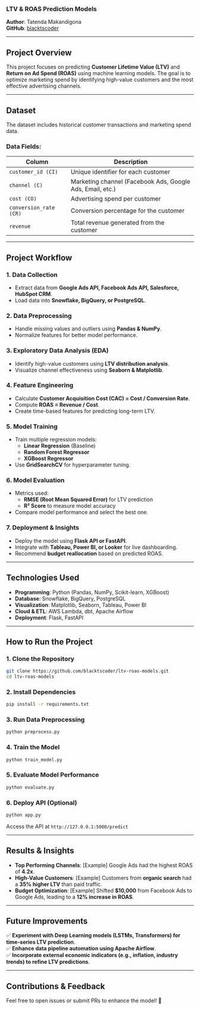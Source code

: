 ### **LTV & ROAS Prediction Models**  
**Author**: Tatenda Makandigona  
**GitHub**: [blacktscoder](https://github.com/blacktscoder)  

---

## **Project Overview**  
This project focuses on predicting **Customer Lifetime Value (LTV)** and **Return on Ad Spend (ROAS)** using machine learning models. The goal is to optimize marketing spend by identifying high-value customers and the most effective advertising channels.  

---

## **Dataset**  
The dataset includes historical customer transactions and marketing spend data.  

### **Data Fields**:  
| Column | Description |  
|---------|------------|  
| `customer_id (CI)` | Unique identifier for each customer |  
| `channel (C)` | Marketing channel (Facebook Ads, Google Ads, Email, etc.) |  
| `cost (CO)` | Advertising spend per customer |  
| `conversion_rate (CR)` | Conversion percentage for the customer |  
| `revenue` | Total revenue generated from the customer |  

---

## **Project Workflow**  

### **1. Data Collection**  
- Extract data from **Google Ads API, Facebook Ads API, Salesforce, HubSpot CRM**.  
- Load data into **Snowflake, BigQuery, or PostgreSQL**.  

### **2. Data Preprocessing**  
- Handle missing values and outliers using **Pandas & NumPy**.  
- Normalize features for better model performance.  

### **3. Exploratory Data Analysis (EDA)**  
- Identify high-value customers using **LTV distribution analysis**.  
- Visualize channel effectiveness using **Seaborn & Matplotlib**.  

### **4. Feature Engineering**  
- Calculate **Customer Acquisition Cost (CAC) = Cost / Conversion Rate**.  
- Compute **ROAS = Revenue / Cost**.  
- Create time-based features for predicting long-term LTV.  

### **5. Model Training**  
- Train multiple regression models:  
  - **Linear Regression** (Baseline)  
  - **Random Forest Regressor**  
  - **XGBoost Regressor**  
- Use **GridSearchCV** for hyperparameter tuning.  

### **6. Model Evaluation**  
- Metrics used:  
  - **RMSE (Root Mean Squared Error)** for LTV prediction  
  - **R² Score** to measure model accuracy  
- Compare model performance and select the best one.  

### **7. Deployment & Insights**  
- Deploy the model using **Flask API or FastAPI**.  
- Integrate with **Tableau, Power BI, or Looker** for live dashboarding.  
- Recommend **budget reallocation** based on predicted ROAS.  

---

## **Technologies Used**  
- **Programming**: Python (Pandas, NumPy, Scikit-learn, XGBoost)  
- **Database**: Snowflake, BigQuery, PostgreSQL  
- **Visualization**: Matplotlib, Seaborn, Tableau, Power BI  
- **Cloud & ETL**: AWS Lambda, dbt, Apache Airflow  
- **Deployment**: Flask, FastAPI  

---

## **How to Run the Project**  

### **1. Clone the Repository**  
```bash
git clone https://github.com/blacktscoder/ltv-roas-models.git
cd ltv-roas-models
```

### **2. Install Dependencies**  
```bash
pip install -r requirements.txt
```

### **3. Run Data Preprocessing**  
```bash
python preprocess.py
```

### **4. Train the Model**  
```bash
python train_model.py
```

### **5. Evaluate Model Performance**  
```bash
python evaluate.py
```

### **6. Deploy API (Optional)**  
```bash
python app.py
```
Access the API at `http://127.0.0.1:5000/predict`  

---

## **Results & Insights**  
- **Top Performing Channels**: [Example] Google Ads had the highest ROAS of **4.2x**.  
- **High-Value Customers**: [Example] Customers from **organic search** had a **35% higher LTV** than paid traffic.  
- **Budget Optimization**: [Example] Shifted **$10,000** from Facebook Ads to Google Ads, leading to a **12% increase in ROAS**.  

---

## **Future Improvements**  
✅ **Experiment with Deep Learning models (LSTMs, Transformers) for time-series LTV prediction**.  
✅ **Enhance data pipeline automation using Apache Airflow**.  
✅ **Incorporate external economic indicators (e.g., inflation, industry trends) to refine LTV predictions**.  

---

## **Contributions & Feedback**  
Feel free to open issues or submit PRs to enhance the model! 🚀  

